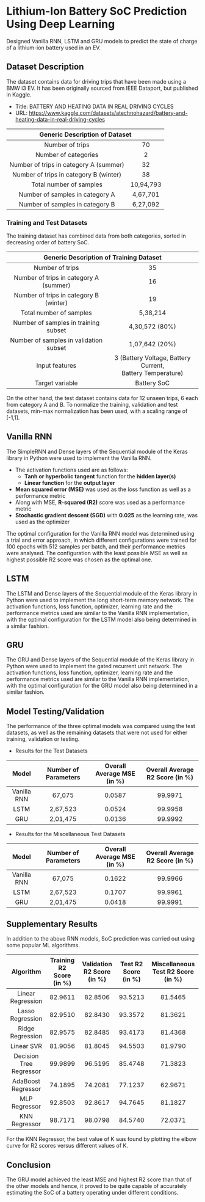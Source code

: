 # Lithium-Ion Battery SoC Prediction Using Deep Learning
Designed Vanilla RNN, LSTM and GRU models to predict the state of charge of a lithium-ion battery used in an EV.

## Dataset Description
The dataset contains data for driving trips that have been made using a BMW i3 EV. It has been originally sourced from IEEE Dataport, but published in Kaggle.
* Title: BATTERY AND HEATING DATA IN REAL DRIVING CYCLES
* URL: https://www.kaggle.com/datasets/atechnohazard/battery-and-heating-data-in-real-driving-cycles
<table>
<thead>
  <tr>
    <th align="center" colspan="2">Generic Description of Dataset</th>
  </tr>
</thead>
<tbody>
  <tr>
    <td align="center">Number of trips</td>
    <td align="center">70</td>
  </tr>
  <tr>
    <td align="center">Number of categories</td>
    <td align="center">2</td>
  </tr>
  <tr>
    <td align="center">Number of trips in category A (summer)</td>
    <td align="center">32</td>
  </tr>
  <tr>
    <td align="center">Number of trips in category B (winter)</td>
    <td align="center">38</td>
  </tr>
  <tr>
    <td align="center">Total number of samples</td>
    <td align="center">10,94,793</td>
  </tr>
  <tr>
    <td align="center">Number of samples in category A</td>
    <td align="center">4,67,701</td>
  </tr>
  <tr>
    <td align="center">Number of samples in category B</td>
    <td align="center">6,27,092</td>
  </tr>
</tbody>
</table>

### Training and Test Datasets
The training dataset has combined data from both categories, sorted in decreasing order of battery SoC.
<table>
  <thead>
    <tr>
      <th align="center" colspan="2">Generic Description of Training Dataset</th>
    </tr>
  </thead>
  <tbody>
    <tr>
      <td align="center">Number of trips</td>
      <td align="center">35</td>
    </tr>
    <tr>
      <td align="center">Number of trips in category A (summer)</td>
      <td align="center">16</td>
    </tr>
    <tr>
      <td align="center">Number of trips in category B (winter)</td>
      <td align="center">19</td>
    </tr>
    <tr>
      <td align="center">Total number of samples</td>
      <td align="center">5,38,214</td>
    </tr>
    <tr>
      <td align="center">Number of samples in training subset</td>
      <td align="center">4,30,572 (80%)</td>
    </tr>
    <tr>
      <td align="center">Number of samples in validation subset</td>
      <td align="center">1,07,642 (20%)</td>
    </tr>
    <tr>
      <td align="center">Input features</td>
      <td align="center">3 (Battery Voltage, Battery Current,<br>Battery Temperature)</td>
    </tr>
    <tr>
      <td align="center">Target variable</td>
      <td align="center">Battery SoC</td>
    </tr>
  </tbody>
</table>

On the other hand, the test dataset contains data for 12 unseen trips, 6 each from category A and B. To normalize the training, validation and test datasets, min-max normalization has been used, with a scaling range of [-1,1].

## Vanilla RNN
The SimpleRNN and Dense layers of the Sequential module of the Keras library in Python were used to implement the Vanilla RNN.
* The activation functions used are as follows:
  * **Tanh or hyperbolic tangent** function for the **hidden layer(s)**
  * **Linear function** for the **output layer**
* **Mean squared error (MSE)** was used as the loss function as well as a performance metric
* Along with MSE, **R-squared (R2)** score was used as a performance metric
* **Stochastic gradient descent (SGD)** with **0.025** as the learning rate, was used as the optimizer

The optimal configuration for the Vanilla RNN model was determined using a trial and error approach, in which different configurations were trained for 100 epochs with 512 samples per batch, and their performance metrics were analysed. The configuration with the least possible MSE as well as highest possible R2 score was chosen as the optimal one.

## LSTM
The LSTM and Dense layers of the Sequential module of the Keras library in Python were used to implement the long short-term memory network. The activation functions, loss function, optimizer, learning rate and the performance metrics used are similar to the Vanilla RNN implementation, with the optimal configuration for the LSTM model also being determined in a similar fashion.

## GRU
The GRU and Dense layers of the Sequential module of the Keras library in Python were used to implement the gated recurrent unit network. The activation functions, loss function, optimizer, learning rate and the performance metrics used are similar to the Vanilla RNN implementation, with the optimal configuration for the GRU model also being determined in a similar fashion.

## Model Testing/Validation
The performance of the three optimal models was compared using the test datasets, as well as the remaining datasets that were not used for either training, validation or testing.
* Results for the Test Datasets
<table>
<thead>
  <tr>
    <th align="center">Model</th>
    <th align="center">Number of Parameters</th>
    <th align="center">Overall Average MSE (in %)</th>
    <th align="center">Overall Average R2 Score (in %)</th>
  </tr>
</thead>
<tbody>
  <tr>
    <td align="center">Vanilla RNN</td>
    <td align="center">67,075</td>
    <td align="center">0.0587</td>
    <td align="center">99.9971</td>
  </tr>
  <tr>
    <td align="center">LSTM</td>
    <td align="center">2,67,523</td>
    <td align="center">0.0524</td>
    <td align="center">99.9958</td>
  </tr>
  <tr>
    <td align="center">GRU</td>
    <td align="center">2,01,475</td>
    <td align="center">0.0136</td>
    <td align="center">99.9992</td>
  </tr>
</tbody>
</table>

* Results for the Miscellaneous Test Datasets
<table>
<thead>
  <tr>
    <th align="center">Model</th>
    <th align="center">Number of Parameters</th>
    <th align="center">Overall Average MSE (in %)</th>
    <th align="center">Overall Average R2 Score (in %)</th>
  </tr>
</thead>
<tbody>
  <tr>
    <td align="center">Vanilla RNN</td>
    <td align="center">67,075</td>
    <td align="center">0.1622</td>
    <td align="center">99.9966</td>
  </tr>
  <tr>
    <td align="center">LSTM</td>
    <td align="center">2,67,523</td>
    <td align="center">0.1707</td>
    <td align="center">99.9961</td>
  </tr>
  <tr>
    <td align="center">GRU</td>
    <td align="center">2,01,475</td>
    <td align="center">0.0418</td>
    <td align="center">99.9991</td>
  </tr>
</tbody>
</table>

## Supplementary Results
In addition to the above RNN models, SoC prediction was carried out using some popular ML algorithms.
<table>
<thead>
  <tr>
    <th align="center">Algorithm</th>
    <th align="center">Training R2 Score <br> (in %)</th>
    <th align="center">Validation R2 Score  <br> (in %)</th>
    <th align="center">Test R2 Score <br> (in %)</th>
    <th align="center">Miscellaneous Test R2 Score <br> (in %)</th>
  </tr>
</thead>
<tbody>
  <tr>
    <td align="center">Linear Regression</td>
    <td align="center">82.9611</td>
    <td align="center">82.8506</td>
    <td align="center">93.5213</td>
    <td align="center">81.5465</td>
  </tr>
  <tr>
    <td align="center">Lasso Regression</td>
    <td align="center">82.9510</td>
    <td align="center">82.8430</td>
    <td align="center">93.3572</td>
    <td align="center">81.3621</td>
  </tr>
  <tr>
    <td align="center">Ridge Regression</td>
    <td align="center">82.9575</td>
    <td align="center">82.8485</td>
    <td align="center">93.4173</td>
    <td align="center">81.4368</td>
  </tr>
  <tr>
    <td align="center">Linear SVR</td>
    <td align="center">81.9056</td>
    <td align="center">81.8045</td>
    <td align="center">94.5503</td>
    <td align="center">81.9790</td>
  </tr>
  <tr>
    <td align="center">Decision Tree Regressor</td>
    <td align="center">99.9899</td>
    <td align="center">96.5195</td>
    <td align="center">85.4748</td>
    <td align="center">71.3823</td>
  </tr>
  <tr>
    <td align="center">AdaBoost Regressor</td>
    <td align="center">74.1895</td>
    <td align="center">74.2081</td>
    <td align="center">77.1237</td>
    <td align="center">62.9671</td>
  </tr>
  <tr>
    <td align="center">MLP Regressor</td>
    <td align="center">92.8503</td>
    <td align="center">92.8617</td>
    <td align="center">94.7645</td>
    <td align="center">81.1827</td>
  </tr>
  <tr>
    <td align="center">KNN Regressor</td>
    <td align="center">98.7171</td>
    <td align="center">98.0798</td>
    <td align="center">84.5740</td>
    <td align="center">72.0371</td>
  </tr>
</tbody>
</table>

For the KNN Regressor, the best value of K was found by plotting the elbow curve for R2 scores versus different values of K.

## Conclusion 
The GRU model achieved the least MSE and highest R2 score than that of the other models and hence, it proved to be quite capable of accurately estimating the SoC of a battery operating under different conditions.

